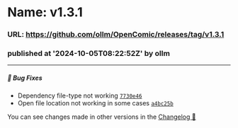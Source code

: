 # Name: v1.3.1 
### URL: https://github.com/ollm/OpenComic/releases/tag/v1.3.1
### published at '2024-10-05T08:22:52Z' by ollm
---
##### 🐛 Bug Fixes

- Dependency file-type not working [`7730e46`](https://github.com/ollm/OpenComic/commit/7730e46c8eb9e43196e50bd557f03132968eb534)
- Open file location not working in some cases [`a4bc25b`](https://github.com/ollm/OpenComic/commit/a4bc25b3005c097a7852a96c8c41fd866b28ed1c)

You can see changes made in other versions in the [Changelog 📝](https://github.com/ollm/OpenComic/blob/master/CHANGELOG.md)
